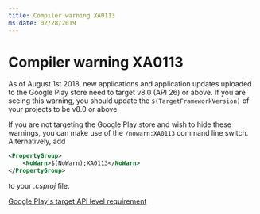```yaml
---
title: Compiler warning XA0113
ms.date: 02/28/2019
---
```

# Compiler warning XA0113

As of August 1st 2018, new applications and application updates uploaded to the
Google Play store need to target v8.0 (API 26) or above.  If you are seeing this
warning, you should update the `$(TargetFrameworkVersion)` of your projects to
be v8.0 or above.

If you are not targeting the Google Play store and wish to hide these warnings,
you can make use of the `/nowarn:XA0113` command line switch.  Alternatively,
add

```xml
<PropertyGroup>
    <NoWarn>$(NoWarn);XA0113</NoWarn>
</PropertyGroup>
```

to your *.csproj* file.

[Google Play's target API level requirement](https://developer.android.com/distribute/best-practices/develop/target-sdk)
